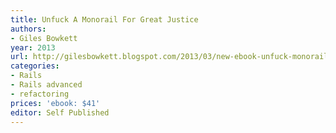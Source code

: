 ```yaml
---
title: Unfuck A Monorail For Great Justice
authors:
- Giles Bowkett
year: 2013
url: http://gilesbowkett.blogspot.com/2013/03/new-ebook-unfuck-monorail-for-great.html
categories:
- Rails
- Rails advanced
- refactoring
prices: 'ebook: $41'
editor: Self Published
---
```

